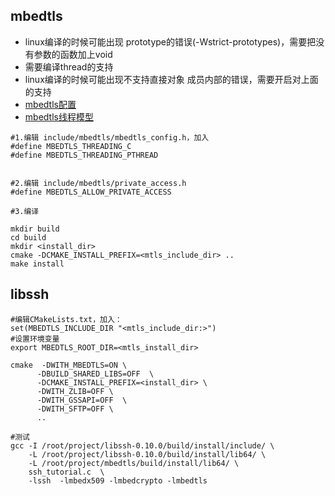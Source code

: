 ## mbedtls
- linux编译的时候可能出现 prototype的错误(-Wstrict-prototypes)，需要把没有参数的函数加上void
- 需要编译thread的支持
- linux编译的时候可能出现不支持直接对象 成员内部的错误，需要开启对上面的支持
- [mbedtls配置](https://mbed-tls.readthedocs.io/en/latest/kb/compiling-and-building/how-do-i-configure-mbedtls/)
- [mbedtls线程模型](https://mbed-tls.readthedocs.io/en/latest/kb/development/thread-safety-and-multi-threading/)
```shell
#1.编辑 include/mbedtls/mbedtls_config.h，加入
#define MBEDTLS_THREADING_C
#define MBEDTLS_THREADING_PTHREAD


#2.编辑 include/mbedtls/private_access.h
#define MBEDTLS_ALLOW_PRIVATE_ACCESS

#3.编译

mkdir build
cd build
mkdir <install_dir>
cmake -DCMAKE_INSTALL_PREFIX=<mtls_include_dir> ..
make install
```

## libssh

```shell
#编辑CMakeLists.txt，加入：
set(MBEDTLS_INCLUDE_DIR "<mtls_include_dir:>")
#设置环境变量
export MBEDTLS_ROOT_DIR=<mtls_install_dir>

cmake  -DWITH_MBEDTLS=ON \
      -DBUILD_SHARED_LIBS=OFF  \
      -DCMAKE_INSTALL_PREFIX=<install_dir> \
      -DWITH_ZLIB=OFF \
      -DWITH_GSSAPI=OFF  \
      -DWITH_SFTP=OFF \
      ..
 
#测试
gcc -I /root/project/libssh-0.10.0/build/install/include/ \
    -L /root/project/libssh-0.10.0/build/install/lib64/ \
    -L /root/project/mbedtls/build/install/lib64/ \
    ssh_tutorial.c  \
    -lssh  -lmbedx509 -lmbedcrypto -lmbedtls
```



